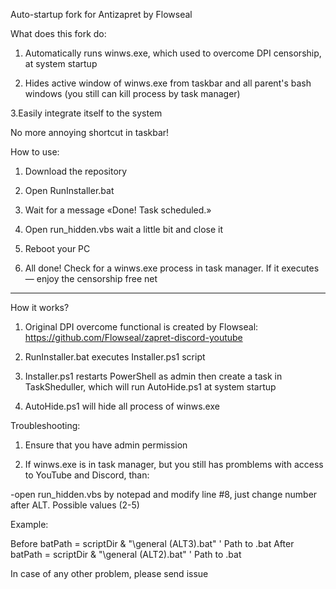 Auto-startup fork for Antizapret by Flowseal 


What does this fork do:

1. Automatically runs winws.exe, which used to overcome DPI censorship, at system startup

2. Hides active window of winws.exe from taskbar and all parent's bash windows (you still can kill process by task manager)

3.Easily integrate itself to the system

No more annoying shortcut in taskbar!


How to use:

1. Download the repository

2. Open RunInstaller.bat

3. Wait for a message «Done! Task scheduled.»

4. Open run_hidden.vbs wait a little bit and close it

4. Reboot your PC

5. All done! Check for a winws.exe process in task manager. If it executes — enjoy the censorship free net

------------------------------------------------------------------------------------------------

How it works?

1. Original DPI overcome functional is created by Flowseal:
https://github.com/Flowseal/zapret-discord-youtube

2. RunInstaller.bat executes Installer.ps1 script

3. Installer.ps1 restarts PowerShell as admin then create a task in TaskSheduller, which will run AutoHide.ps1 at system startup

4. AutoHide.ps1 will hide all process of winws.exe

Troubleshooting:

1. Ensure that you have admin permission 

2. If winws.exe is in task manager, but you still has promblems with access to YouTube and Discord, than:

-open run_hidden.vbs by notepad and modify line #8, just change number after ALT. Possible values (2-5)

Example:

Before
batPath = scriptDir & "\general (ALT3).bat" ' Path to .bat
After
batPath = scriptDir & "\general (ALT2).bat" ' Path to .bat

In case of any other problem, please send issue



